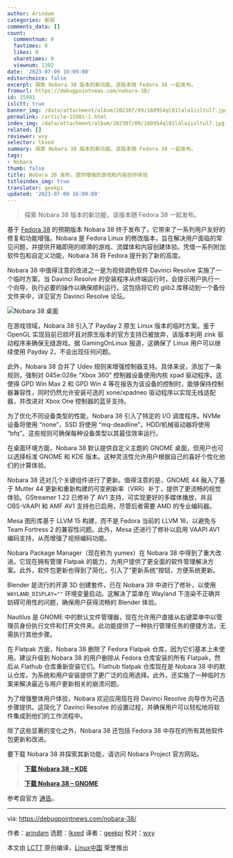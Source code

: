 ```yaml
---
author: Arindam
categories: 新闻
comments_data: []
count:
  commentnum: 0
  favtimes: 0
  likes: 0
  sharetimes: 0
  viewnum: 1392
date: '2023-07-09 16:09:00'
editorchoice: false
excerpt: 探索 Nobara 38 版本的新功能，该版本随 Fedora 38 一起发布。
fromurl: https://debugpointnews.com/nobara-38/
id: 15981
islctt: true
banner_img: /data/attachment/album/202307/09/160954ql01lala1isltul7.jpg
permalink: /article-15981-1.html
index_img: /data/attachment/album/202307/09/160954ql01lala1isltul7.jpg.thumb.jpg
related: []
reviewer: wxy
selector: lkxed
summary: 探索 Nobara 38 版本的新功能，该版本随 Fedora 38 一起发布。
tags:
- Nobara
thumb: false
title: Nobara 38 发布，提供增强的游戏和内容创作体验
titleindex_img: true
translator: geekpi
updated: '2023-07-09 16:09:00'
---
```



> 
> 探索 Nobara 38 版本的新功能，该版本随 Fedora 38 一起发布。
> 
> 
> 


基于 [Fedora 38](https://debugpointnews.com/fedora-38-release/) 的预期版本 Nobara 38 终于发布了，它带来了一系列用户友好的修复和功能增强。Nobara 是 Fedora Linux 的修改版本，旨在解决用户面临的常见问题，并提供开箱即用的顺滑的游戏、流媒体和内容创建体验。凭借一系列附加软件包和自定义功能，Nobara 38 将 Fedora 提升到了新的高度。


Nobara 38 中值得注意的改进之一是为视频调色软件 Davinci Resolve 实施了一个临时方案。当 Davinci Resolve 的安装程序从终端运行时，会提示用户执行一个向导，执行必要的操作以确保顺利运行。这包括将它的 glib2 库移动到一个备份文件夹中，详见官方 Davinci Resolve 论坛。


![Nobara 38 桌面](/data/attachment/album/202307/09/160954ql01lala1isltul7.jpg)


在游戏领域，Nobara 38 引入了 Payday 2 原生 Linux 版本的临时方案。鉴于 OpenGL 实现目前已损坏且对原生版本的官方支持已被放弃，该版本利用 zink 驱动程序来确保无缝游戏。据 GamingOnLinux 报道，这确保了 Linux 用户可以继续使用 Payday 2，不会出现任何问题。


此外，Nobara 38 合并了 Udev 规则来增强控制器支持。具体来说，添加了一条规则，强制对 045e:028e “Xbox 360” 控制器设备使用内核 xpad 驱动程序。这使得 GPD Win Max 2 和 GPD Win 4 等在报告为该设备的控制时，能够保持控制器兼容性，同时仍然允许安装可选的 xone/xpadneo 驱动程序以实现无线适配器，并改进对 Xbox One 控制器的蓝牙支持。


为了优化不同设备类型的性能，Nobara 38 引入了特定的 I/O 调度程序。NVMe 设备将使用 “none”，SSD 将使用 “mq-deadline”，HDD/机械驱动器将使用 “bfq”。这些规则可确保每种设备类型以其最佳效率运行。


在桌面环境方面，Nobara 38 默认提供自定义主题的 GNOME 桌面，但用户也可以选择标准 GNOME 和 KDE 版本。这种灵活性允许用户根据自己的喜好个性化他们的计算体验。


Nobara 38 还对几个关键组件进行了更新。值得注意的是，GNOME 44 融入了基于 Mutter 44 更新和重新构建的可变刷新率（VRR）补丁，提供了更流畅的视觉体验。GStreamer 1.22 已修补了 AV1 支持，可实现更好的多媒体播放，并且 OBS-VAAPI 和 AMF AV1 支持也已启用，尽管后者需要 AMD 的专业编码器。


Mesa 图形库基于 LLVM 15 构建，而不是 Fedora 当前的 LLVM 16，以避免与 Team Fortress 2 的兼容性问题。此外，Mesa 还进行了修补以启用 VAAPI AV1 编码支持，从而增强了视频编码功能。


Nobara Package Manager（现在称为 yumex）在 Nobara 38 中得到了重大改进。它现在拥有管理 Flatpak 的能力，为用户提供了更全面的软件管理解决方案。此外，软件包更新也得到了简化，引入了“更新系统”按钮，方便系统更新。


Blender 是流行的开源 3D 创建套件，已在 Nobara 38 中进行了修补，以使用 `WAYLAND_DISPLAY=""` 环境变量启动。这解决了菜单在 Wayland 下渲染不正确并妨碍可用性的问题，确保用户获得流畅的 Blender 体验。


Nautilus 是 GNOME 中的默认文件管理器，现在允许用户直接从右键菜单中以管理员身份执行文件和打开文件夹。此功能提供了一种执行管理任务的便捷方法，无需执行其他步骤。


在 Flatpak 方面，Nobara 38 删除了 Fedora Flatpak 仓库，因为它们基本上未使用。建议升级到 Nobara 38 的用户删除从 Fedora 仓库安装的所有 Flatpak，然后从 Flathub 仓库重新安装它们。Flathub flatpak 仓库现在是 Nobara 38 中的默认仓库，为系统和用户安装提供了更广泛的应用选择。此外，还实施了一种临时方案来解决最近与用户更新相关的崩溃问题。


为了增强整体用户体验，Nobara 欢迎应用现在将 Davinci Resolve 向导作为可选步骤提供。这简化了 Davinci Resolve 的设置过程，并确保用户可以轻松地将软件集成到他们的工作流程中。


除了这些显著的变化之外，Nobara 38 还包括 Fedora 38 中存在的所有其他软件包更新和改进。


要下载 Nobara 38 并探索其新功能，请访问 Nobara Project 官方网站。



> 
> **[下载 Nobara 38 – KDE](https://nobara-images.nobaraproject.org/Nobara-38-KDE-2023-06-25.iso)**
> 
> 
> 



> 
> **[下载 Nobara 38 – GNOME](https://nobara-images.nobaraproject.org/Nobara-38-GNOME-2023-06-25.iso)**
> 
> 
> 


参考自官方 [通告](https://nobaraproject.org/2023/06/25/june-25-2023/)。




---


via: <https://debugpointnews.com/nobara-38/>


作者：[arindam](https://debugpointnews.com/author/dindex_imgubegmail-com/) 选题：[lkxed](https://github.com/lkxed/) 译者：[geekpi](https://github.com/geekpi) 校对：[wxy](https://github.com/wxy)


本文由 [LCTT](https://github.com/LCTT/TranslateProject) 原创编译，[Linux中国](https://linux.cn/) 荣誉推出